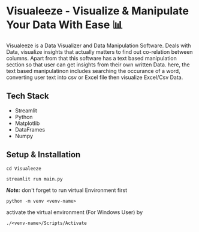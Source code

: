 # Visualeeze - Visualize & Manipulate Your Data With Ease 📊

Visualeeze is a Data Visualizer and Data Manipulation Software. Deals with Data, visualize insights that actually matters to find out co-relation between columns. Apart from that this software has a text based manipulation section so that user can get insights from their own written Data. here, the text based manipulatinon includes searching the occurance of a word, converting user text into csv or Excel file then visualize Excel/Csv Data.

## Tech Stack
- Streamlit
- Python
- Matplotlib
- DataFrames
- Numpy

## Setup & Installation

```
cd Visualeeze
```
```
streamlit run main.py
```

***Note:*** don't forget to run virtual Environment first

```
python -m venv <venv-name>
```

activate the virtual environment (For Windows User) by 

```
./<venv-name>/Scripts/Activate
```
